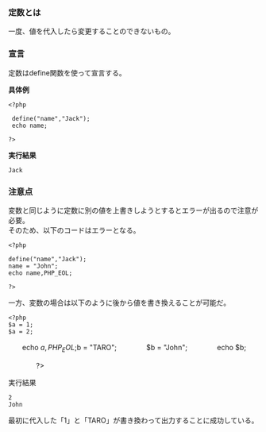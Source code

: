 ### 定数とは  
一度、値を代入したら変更することのできないもの。

### 宣言
定数はdefine関数を使って宣言する。

**具体例**

    <?php
    
     define("name","Jack");
     echo name;

    ?>
    
 **実行結果**

 `Jack`

 ### 注意点
 変数と同じように定数に別の値を上書きしようとするとエラーが出るので注意が必要。  
 そのため、以下のコードはエラーとなる。

    <?php

    define("name","Jack");
    name = "John";
    echo name,PHP_EOL;

    ?>

一方、変数の場合は以下のように後から値を書き換えることが可能だ。

    <?php
    $a = 1;
    $a = 2;
　　echo $a,PHP_EOL;
　　　　$b = "TARO";
　　　　$b = "John";
　　　　echo $b;

　　　　?>

 実行結果

    2
    John

最初に代入した「1」と「TARO」が書き換わって出力することに成功している。
